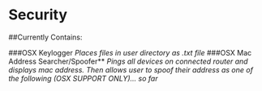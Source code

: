# Security

##Currently Contains:

###OSX Keylogger
*Places files in user directory as .txt file*
###OSX Mac Address Searcher/Spoofer**
*Pings all devices on connected router and displays mac address. Then allows user to spoof their address as one of the following (OSX SUPPORT ONLY)... so far* 